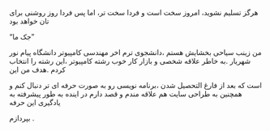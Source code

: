

هرگز تسلیم نشوید، امروز سخت است و فردا سخت تر، اما پس فردا روز روشنی برای تان خواهد بود

“جک ما”

من  زینب سیاحی بخشایش هستم ،دانشجوی ترم اخر مهندسی کامپیوتر دانشگاه پیام نور شهریار .به خاطر علاقه شخصی و بازار کار خوب رشته کامپیوتر ،این رشته را انتخاب کردم .هدف من این

است که بعد از فارغ التحصیل شدن ،برنامه نویسی رو به صورت حرفه ای تر دنبال کنم و همچنین به طراحی سایت هم علاقه مندم و قصد دارم در اینده به طور پیشرفته به یادگیری این حرفه

بپردازم .
  
